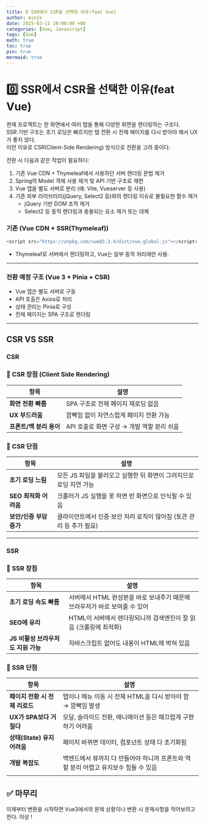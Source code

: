 ```yaml
---
title: 0 SSR에서 CSR을 선택한 이유(feat Vue)
author: minjo
date: 2025-03-11 10:00:00 +08
categories: [Vue, Javascript]
tags: [Vue]
math: true
toc: true
pin: true
mermaid: true
---
```


# 0️⃣ SSR에서 CSR을 선택한 이유(feat Vue)

현재 프로젝트는 한 화면에서 여러 탭을 통해 다양한 화면을 렌더링하는 구조다.  
SSR 기반 구조는 초기 로딩은 빠르지만 탭 전환 시 전체 페이지를 다시 받아야 해서 UX가 좋지 않다.  
이런 이유로 CSR(Client-Side Rendering) 방식으로 전환을 고려 중이다.

전환 시 다음과 같은 작업이 필요하다:

1. 기존 Vue CDN + Thymeleaf에서 사용하던 서버 렌더링 문법 제거
2. Spring의 Model 객체 사용 제거 및 API 기반 구조로 재편
3. Vue 앱을 별도 서버로 분리 (예: Vite, Vueserver 등 사용)
4. 기존 외부 라이브러리(jQuery, Select2 등)와의 렌더링 이슈로 불필요한 함수 제거
   - jQuery 기반 DOM 조작 제거
   - Select2 등 동적 렌더링과 충돌되는 요소 제거 또는 대체

### 기존 (Vue CDN + SSR(Thymeleaf))

```javascript
<script src="https://unpkg.com/vue@3.3.4/dist/vue.global.js"></script>
```

- Thymeleaf로 서버에서 렌더링하고, Vue는 일부 동적 처리에만 사용.

---

### 전환 예정 구조 (Vue 3 + Pinia + CSR)

- Vue 앱은 별도 서버로 구동
- API 호출은 Axios로 처리
- 상태 관리는 Pinia로 구성
- 전체 페이지는 SPA 구조로 렌더링

---

## CSR VS SSR

### CSR

### 🔵 CSR 장점 (Client Side Rendering)

| 항목                    | 설명                                       |
| ----------------------- | ------------------------------------------ |
| **화면 전환 빠름**      | SPA 구조로 전체 페이지 재로딩 없음         |
| **UX 부드러움**         | 깜빡임 없이 자연스럽게 페이지 전환 가능    |
| **프론트/백 분리 용이** | API 호출로 화면 구성 → 개발 역할 분리 쉬움 |

### 🔴 CSR 단점

| 항목                    | 설명                                                                 |
| ----------------------- | -------------------------------------------------------------------- |
| **초기 로딩 느림**      | 모든 JS 파일을 불러오고 실행한 뒤 화면이 그려지므로 로딩 지연 가능   |
| **SEO 최적화 어려움**   | 크롤러가 JS 실행을 못 하면 빈 화면으로 인식될 수 있음                |
| **보안/인증 부담 증가** | 클라이언트에서 인증·보안 처리 로직이 많아짐 (토큰 관리 등 추가 필요) |

---

### SSR

### 🔵 SSR 장점

| 항목                               | 설명                                                                       |
| ---------------------------------- | -------------------------------------------------------------------------- |
| **초기 로딩 속도 빠름**            | 서버에서 HTML 완성본을 바로 보내주기 때문에 브라우저가 바로 보여줄 수 있어 |
| **SEO에 유리**                     | HTML이 서버에서 렌더링되니까 검색엔진이 잘 읽음 (크롤링에 최적화)          |
| **JS 비활성 브라우저도 지원 가능** | 자바스크립트 없어도 내용이 HTML에 박혀 있음                                |

### 🔴 SSR 단점

| 항목                           | 설명                                                                                 |
| ------------------------------ | ------------------------------------------------------------------------------------ |
| **페이지 전환 시 전체 리로드** | 탭이나 메뉴 이동 시 전체 HTML을 다시 받아야 함 → 깜빡임 발생                         |
| **UX가 SPA보다 거칠다**        | 모달, 슬라이드 전환, 애니메이션 등은 매끄럽게 구현하기 어려움                        |
| **상태(State) 유지 어려움**    | 페이지 바뀌면 데이터, 컴포넌트 상태 다 초기화됨                                      |
| **개발 복잡도**                | 백엔드에서 뷰까지 다 만들어야 하니까 프론트와 역할 분리 어렵고 유지보수 힘들 수 있음 |
|                                |                                                                                      |

## ✅ 마무리

이제부터 변환을 시작하면 Vue3에서의 문제 상황이나 변환 시 문제사항을 적어보려고한다. 이상 !
